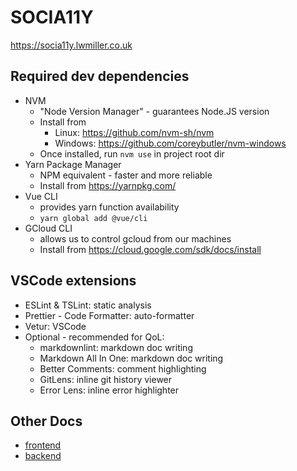 # SOCIA11Y

<https://socia11y.lwmiller.co.uk>

## Required dev dependencies

- NVM
  - "Node Version Manager" - guarantees Node.JS version
  - Install from
    - Linux: <https://github.com/nvm-sh/nvm>
    - Windows: <https://github.com/coreybutler/nvm-windows>
  - Once installed, run `nvm use` in project root dir
- Yarn Package Manager
  - NPM equivalent - faster and more reliable
  - Install from <https://yarnpkg.com/>
- Vue CLI
  - provides yarn function availability
  - `yarn global add @vue/cli`
- GCloud CLI
  - allows us to control gcloud from our machines
  - Install from <https://cloud.google.com/sdk/docs/install>

## VSCode extensions

- ESLint & TSLint: static analysis
- Prettier - Code Formatter: auto-formatter
- Vetur: VSCode
- Optional - recommended for QoL:
  - markdownlint: markdown doc writing
  - Markdown All In One: markdown doc writing
  - Better Comments: comment highlighting
  - GitLens: inline git history viewer
  - Error Lens: inline error highlighter

## Other Docs

- [frontend](./frontend/README.md)
- [backend](./backend/README.md)
